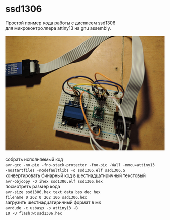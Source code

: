 # ssd1306
 Простой пример кода работы с дисплеем ssd1306<br>
 для микроконтроллера attiny13 на gnu assembly.<br><br>
![plot](anoldlab.png)<br>
<br>cобрать исполняемый код<br>
<code>avr-gcc -no-pie -fno-stack-protector -fno-pic -Wall -mmcu=attiny13 -nostartfiles -nodefaultlibs  -o ssd1306.elf ssd1306.S</code>
<br>конвертировать бинарный код в шестнадцатиричный текстовый<br>
<code>avr-objcopy -O ihex ssd1306.elf ssd1306.hex</code>
<br>посмотреть размер кода<br>
<code>avr-size ssd1306.hex
   text	   data	    bss	    dec	    hex	filename
      0	    262	      0	    262	    106	ssd1306.hex</code>
<br>загрузить шестнадцатиричный формат в мк<br>
<code>avrdude -c usbasp -p attiny13 -B 10 -U flash:w:ssd1306.hex
</code>
